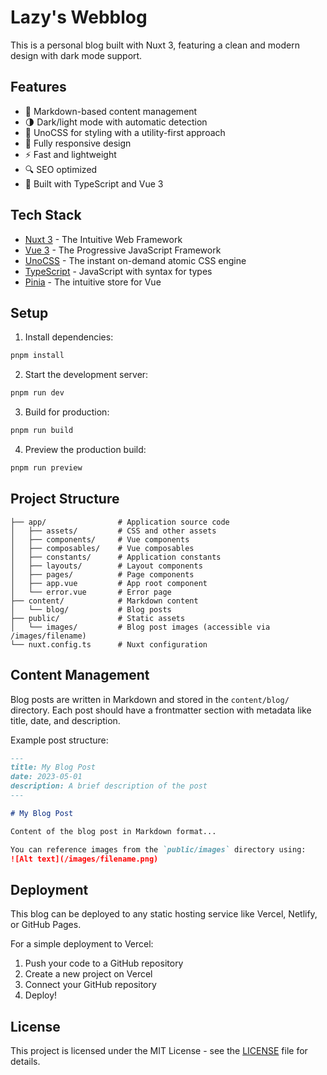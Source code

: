 # Lazy's Webblog

This is a personal blog built with Nuxt 3, featuring a clean and modern design with dark mode support.

## Features

- 📝 Markdown-based content management
- 🌗 Dark/light mode with automatic detection
- 🎨 UnoCSS for styling with a utility-first approach
- 📱 Fully responsive design
- ⚡ Fast and lightweight
- 🔍 SEO optimized
- 🧠 Built with TypeScript and Vue 3

## Tech Stack

- [Nuxt 3](https://nuxt.com/) - The Intuitive Web Framework
- [Vue 3](https://vuejs.org/) - The Progressive JavaScript Framework
- [UnoCSS](https://unocss.dev/) - The instant on-demand atomic CSS engine
- [TypeScript](https://www.typescriptlang.org/) - JavaScript with syntax for types
- [Pinia](https://pinia.vuejs.org/) - The intuitive store for Vue

## Setup

1. Install dependencies:

```bash
pnpm install
```

2. Start the development server:

```bash
pnpm run dev
```

3. Build for production:

```bash
pnpm run build
```

4. Preview the production build:

```bash
pnpm run preview
```

## Project Structure

```
├── app/                # Application source code
│   ├── assets/         # CSS and other assets
│   ├── components/     # Vue components
│   ├── composables/    # Vue composables
│   ├── constants/      # Application constants
│   ├── layouts/        # Layout components
│   ├── pages/          # Page components
│   ├── app.vue         # App root component
│   └── error.vue       # Error page
├── content/            # Markdown content
│   └── blog/           # Blog posts
├── public/             # Static assets
│   └── images/         # Blog post images (accessible via /images/filename)
└── nuxt.config.ts      # Nuxt configuration
```

## Content Management

Blog posts are written in Markdown and stored in the `content/blog/` directory. Each post should have a frontmatter section with metadata like title, date, and description.

Example post structure:

```markdown
---
title: My Blog Post
date: 2023-05-01
description: A brief description of the post
---

# My Blog Post

Content of the blog post in Markdown format...

You can reference images from the `public/images` directory using:
![Alt text](/images/filename.png)
```

## Deployment

This blog can be deployed to any static hosting service like Vercel, Netlify, or GitHub Pages.

For a simple deployment to Vercel:

1. Push your code to a GitHub repository
2. Create a new project on Vercel
3. Connect your GitHub repository
4. Deploy!

## License

This project is licensed under the MIT License - see the [LICENSE](LICENSE) file for details.
